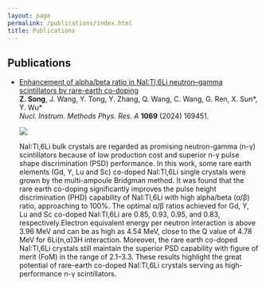 ```yaml
---
layout: page
permalink: /publications/index.html
title: Publications
---
```


## Publications

- [Enhancement of alpha/beta ratio in NaI:Tl,6Li neutron–gamma scintillators by rare-earth co-doping](https://doi.org/10.1016/j.nima.2024.169451)<br>
  **Z. Song**, J. Wang, Y. Tong, Y. Zhang, Q. Wang, C. Wang, G. Ren, X. Sun\*, Y. Wu\*<br>
  *Nucl. Instrum. Methods Phys. Res. A* **1069** (2024) 169451.
  
  <img src="https://shhhhong.github.io/images/page.PNG" class="floatpic">

  NaI:Tl,6Li bulk crystals are regarded as promising neutron-gamma (n-γ) scintillators because of low production cost and superior n-γ pulse shape discrimination (PSD) performance. In this work, some rare earth elements (Gd, Y, Lu and Sc) co-doped NaI:Tl,6Li single crystals were grown by the multi-ampoule Bridgman method. It was found that the rare earth co-doping significantly improves the pulse height discrimination (PHD) capability of NaI:Tl,6Li with high alpha/beta (α/β) ratio, approaching to 100%. The optimal α/β ratios achieved for Gd, Y, Lu and Sc co-doped NaI:Tl,6Li are 0.85, 0.93, 0.95, and 0.83, respectively.Electron equivalent energy per neutron interaction is above 3.96 MeV and can be as high as 4.54 MeV, close to the Q value of 4.78 MeV for 6Li(n,α)3H interaction. Moreover, the rare earth co-doped NaI:Tl,6Li crystals still maintain the superior PSD capability with figure of merit (FoM) in the range of 2.1–3.3. These results highlight the great potential of rare-earth co-doped NaI:Tl,6Li crystals serving as high-performance n-γ scintillators.

